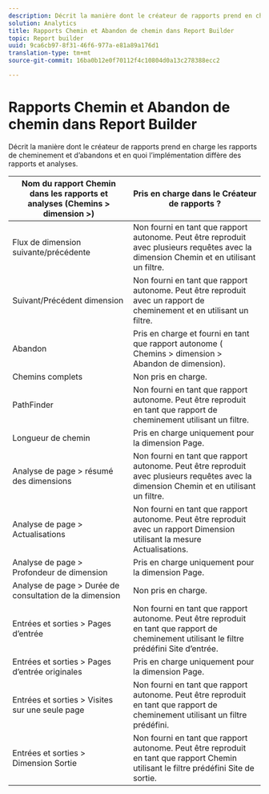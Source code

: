 ```yaml
---
description: Décrit la manière dont le créateur de rapports prend en charge les rapports de cheminement et d’abandons et en quoi l’implémentation diffère des rapports et analyses.
solution: Analytics
title: Rapports Chemin et Abandon de chemin dans Report Builder
topic: Report builder
uuid: 9ca6cb97-8f31-46f6-977a-e81a89a176d1
translation-type: tm+mt
source-git-commit: 16ba0b12e0f70112f4c10804d0a13c278388ecc2

---
```



# Rapports Chemin et Abandon de chemin dans Report Builder

Décrit la manière dont le créateur de rapports prend en charge les rapports de cheminement et d’abandons et en quoi l’implémentation diffère des rapports et analyses.

| Nom du rapport Chemin dans les rapports et analyses (Chemins &gt; dimension &gt;) | Pris en charge dans le Créateur de rapports ? |
|--- |--- |
| Flux de dimension suivante/précédente | Non fourni en tant que rapport autonome. Peut être reproduit avec plusieurs requêtes avec la dimension Chemin et en utilisant un filtre. |
| Suivant/Précédent  dimension | Non fourni en tant que rapport autonome. Peut être reproduit avec un rapport de cheminement et en utilisant un filtre. |
| Abandon | Pris en charge et fourni en tant que rapport autonome ( Chemins &gt; dimension &gt; Abandon de dimension). |
| Chemins complets | Non pris en charge. |
| PathFinder | Non fourni en tant que rapport autonome. Peut être reproduit en tant que rapport de cheminement utilisant un filtre. |
| Longueur de chemin | Pris en charge uniquement pour la dimension Page. |
| Analyse de page &gt;  résumé des dimensions | Non fourni en tant que rapport autonome. Peut être reproduit avec plusieurs requêtes avec la dimension Chemin et en utilisant un filtre. |
| Analyse de page &gt; Actualisations | Non fourni en tant que rapport autonome. Peut être reproduit avec un rapport Dimension utilisant la mesure Actualisations. |
| Analyse de page &gt; Profondeur de dimension | Pris en charge uniquement pour la dimension Page. |
| Analyse de page &gt; Durée de consultation de la dimension | Non pris en charge. |
| Entrées et sorties &gt; Pages d’entrée | Non fourni en tant que rapport autonome. Peut être reproduit en tant que rapport de cheminement utilisant le filtre prédéfini Site d’entrée. |
| Entrées et sorties &gt; Pages d’entrée originales | Pris en charge uniquement pour la dimension Page. |
| Entrées et sorties &gt; Visites sur une seule page | Non fourni en tant que rapport autonome. Peut être reproduit en tant que rapport de cheminement utilisant un filtre prédéfini. |
| Entrées et sorties &gt; Dimension Sortie | Non fourni en tant que rapport autonome. Peut être reproduit en tant que rapport Chemin utilisant le filtre prédéfini Site de sortie. |
